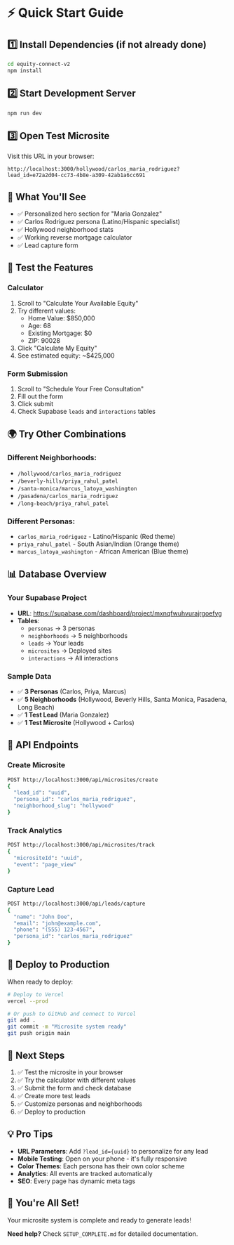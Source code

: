 # ⚡ Quick Start Guide

## 1️⃣ Install Dependencies (if not already done)
```bash
cd equity-connect-v2
npm install
```

## 2️⃣ Start Development Server
```bash
npm run dev
```

## 3️⃣ Open Test Microsite
Visit this URL in your browser:
```
http://localhost:3000/hollywood/carlos_maria_rodriguez?lead_id=e72a2d04-cc73-4b8e-a309-42ab1a6cc691
```

## 🎯 What You'll See
- ✅ Personalized hero section for "Maria Gonzalez" 
- ✅ Carlos Rodriguez persona (Latino/Hispanic specialist)
- ✅ Hollywood neighborhood stats
- ✅ Working reverse mortgage calculator
- ✅ Lead capture form

## 🧪 Test the Features

### Calculator
1. Scroll to "Calculate Your Available Equity"
2. Try different values:
   - Home Value: $850,000
   - Age: 68
   - Existing Mortgage: $0
   - ZIP: 90028
3. Click "Calculate My Equity"
4. See estimated equity: ~$425,000

### Form Submission
1. Scroll to "Schedule Your Free Consultation"
2. Fill out the form
3. Click submit
4. Check Supabase `leads` and `interactions` tables

## 🌍 Try Other Combinations

### Different Neighborhoods:
- `/hollywood/carlos_maria_rodriguez`
- `/beverly-hills/priya_rahul_patel`
- `/santa-monica/marcus_latoya_washington`
- `/pasadena/carlos_maria_rodriguez`
- `/long-beach/priya_rahul_patel`

### Different Personas:
- `carlos_maria_rodriguez` - Latino/Hispanic (Red theme)
- `priya_rahul_patel` - South Asian/Indian (Orange theme)
- `marcus_latoya_washington` - African American (Blue theme)

## 📊 Database Overview

### Your Supabase Project
- **URL**: https://supabase.com/dashboard/project/mxnqfwuhvurajrgoefyg
- **Tables**:
  - `personas` → 3 personas
  - `neighborhoods` → 5 neighborhoods
  - `leads` → Your leads
  - `microsites` → Deployed sites
  - `interactions` → All interactions

### Sample Data
- ✅ **3 Personas** (Carlos, Priya, Marcus)
- ✅ **5 Neighborhoods** (Hollywood, Beverly Hills, Santa Monica, Pasadena, Long Beach)
- ✅ **1 Test Lead** (Maria Gonzalez)
- ✅ **1 Test Microsite** (Hollywood + Carlos)

## 🔌 API Endpoints

### Create Microsite
```bash
POST http://localhost:3000/api/microsites/create
{
  "lead_id": "uuid",
  "persona_id": "carlos_maria_rodriguez",
  "neighborhood_slug": "hollywood"
}
```

### Track Analytics
```bash
POST http://localhost:3000/api/microsites/track
{
  "micrositeId": "uuid",
  "event": "page_view"
}
```

### Capture Lead
```bash
POST http://localhost:3000/api/leads/capture
{
  "name": "John Doe",
  "email": "john@example.com",
  "phone": "(555) 123-4567",
  "persona_id": "carlos_maria_rodriguez"
}
```

## 🚀 Deploy to Production

When ready to deploy:

```bash
# Deploy to Vercel
vercel --prod

# Or push to GitHub and connect to Vercel
git add .
git commit -m "Microsite system ready"
git push origin main
```

## 📝 Next Steps

1. ✅ Test the microsite in your browser
2. ✅ Try the calculator with different values
3. ✅ Submit the form and check database
4. ✅ Create more test leads
5. ✅ Customize personas and neighborhoods
6. ✅ Deploy to production

## 💡 Pro Tips

- **URL Parameters**: Add `?lead_id={uuid}` to personalize for any lead
- **Mobile Testing**: Open on your phone - it's fully responsive
- **Color Themes**: Each persona has their own color scheme
- **Analytics**: All events are tracked automatically
- **SEO**: Every page has dynamic meta tags

## 🎊 You're All Set!

Your microsite system is complete and ready to generate leads!

**Need help?** Check `SETUP_COMPLETE.md` for detailed documentation.

